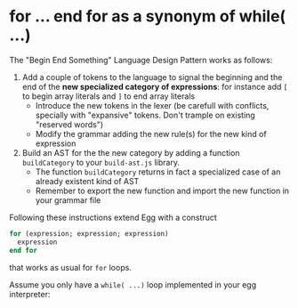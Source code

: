 # for ... end for as a synonym of while( ...)

The "Begin End Something" Language Design Pattern works as follows:

1. Add a couple of tokens to the language to signal the beginning and the end of the **new specialized category of expressions**:  for instance add `[` to begin array literals and `]` to end array literals
   * Introduce the new tokens in the lexer (be carefull with conflicts, specially with "expansive" tokens. Don't trample on existing "reserved words")
   * Modify the grammar adding the new rule(s) for the new kind of expression
2. Build an AST for the the new category by adding a function `buildCategory` to your `build-ast.js` library.
   * The function `buildCategory` returns in fact a specialized case of an already existent kind of AST
   * Remember to export the new function and import the new function in your grammar file

Following these instructions extend Egg with a construct 
```ruby
for (expression; expression; expression) 
  expression 
end for
``` 

that works as usual for `for` loops. 

Assume you only have a `while( ...)` loop implemented in your egg interpreter:

